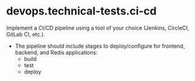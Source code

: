 # devops.technical-tests.ci-cd

Implement a CI/CD pipeline using a tool of your choice (Jenkins, CircleCI, GitLab CI, etc.).

- The pipeline should include stages to deploy/configure for frontend, backend, and Redis applications:
  - build
  - test
  - deploy

